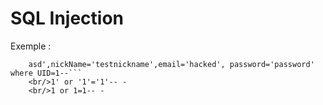 # SQL Injection

Exemple : 
```bash=
    asd',nickName='testnickname',email='hacked', password='password' where UID=1--```
    <br/>1' or '1'='1'-- -
    <br/>1 or 1=1-- -
```
 